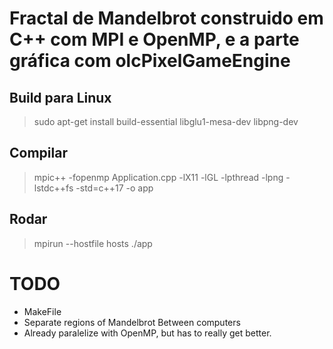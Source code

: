 # Fractal de Mandelbrot construido em C++ com MPI e OpenMP, e a parte gráfica com olcPixelGameEngine

## Build para Linux
> sudo apt-get install build-essential libglu1-mesa-dev libpng-dev

## Compilar
> mpic++ -fopenmp  Application.cpp -lX11 -lGL -lpthread -lpng -lstdc++fs -std=c++17 -o app

## Rodar
> mpirun --hostfile hosts ./app

# TODO
- MakeFile
- Separate regions of Mandelbrot Between computers
- Already paralelize with OpenMP, but has to really get better.
